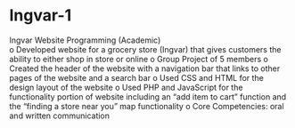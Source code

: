 # Ingvar-1
Ingvar Website Programming (Academic)	     			                          
o	Developed website for a grocery store (Ingvar) that gives customers the ability to either shop in store or online
o	Group Project of 5 members 
o	Created the header of the website with a navigation bar that links to other pages of the website and a search bar
o	Used CSS and HTML for the design layout of the website
o	Used PHP and JavaScript for the functionality portion of website including an “add item to cart” function and the “finding a store near you” map functionality
o	Core Competencies: oral and written communication

